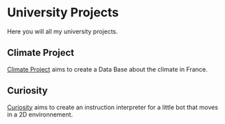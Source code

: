 # University Projects
Here you will all my university projects.
## Climate Project
[Climate Project](https://github.com/notrage/university-projects/climate-project) aims to create a Data Base about the climate in France.
## Curiosity
[Curiosity](https://github.com/notrage/university-projects/curiosity) aims to create an instruction interpreter for a little bot that moves in a 2D environnement.
